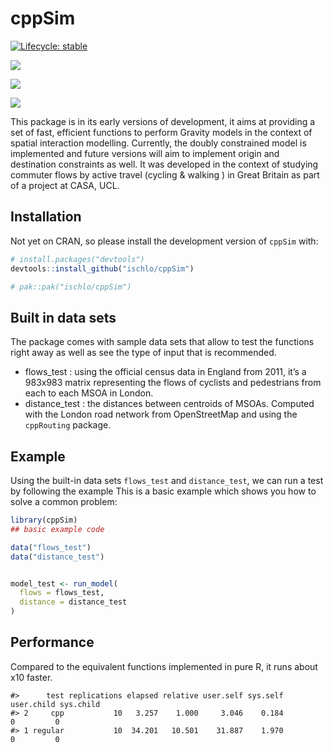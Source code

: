 
<!-- README.md is generated from README.Rmd. Please edit that file -->

# cppSim

<!-- badges: start -->

[![Lifecycle:
stable](https://img.shields.io/badge/lifecycle-stable-brightgreen.svg)](https://lifecycle.r-lib.org/articles/stages.html#stable)

![](https://github.com/ischlo/cppSim/actions/workflows/check-standard.yaml/badge.svg)

![](https://github.com/ischlo/cppSim/actions/workflows/rhub.yaml/badge.svg)

![](https://github.com/ischlo/cppSim/actions/workflows/test-coverage.yaml/badge.svg)

<!-- badges: end -->

This package is in its early versions of development, it aims at
providing a set of fast, efficient functions to perform Gravity models
in the context of spatial interaction modelling. Currently, the doubly
constrained model is implemented and future versions will aim to
implement origin and destination constraints as well. It was developed
in the context of studying commuter flows by active travel (cycling &
walking ) in Great Britain as part of a project at CASA, UCL.

## Installation

Not yet on CRAN, so please install the development version of `cppSim`
with:

``` r
# install.packages("devtools")
devtools::install_github("ischlo/cppSim")

# pak::pak("ischlo/cppSim")
```

## Built in data sets

The package comes with sample data sets that allow to test the functions
right away as well as see the type of input that is recommended.

- flows_test : using the official census data in England from 2011, it’s
  a 983x983 matrix representing the flows of cyclists and pedestrians
  from each to each MSOA in London.
- distance_test : the distances between centroids of MSOAs. Computed
  with the London road network from OpenStreetMap and using the
  `cppRouting` package.

## Example

Using the built-in data sets `flows_test` and `distance_test`, we can
run a test by following the example This is a basic example which shows
you how to solve a common problem:

``` r
library(cppSim)
## basic example code

data("flows_test")
data("distance_test")


model_test <- run_model(
  flows = flows_test,
  distance = distance_test
)
```

## Performance

Compared to the equivalent functions implemented in pure R, it runs
about x10 faster.

    #>      test replications elapsed relative user.self sys.self user.child sys.child
    #> 2     cpp           10   3.257    1.000     3.046    0.184          0         0
    #> 1 regular           10  34.201   10.501    31.887    1.970          0         0
